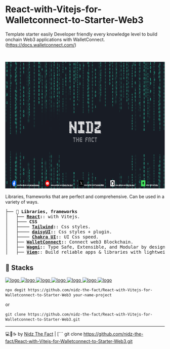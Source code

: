 # React-with-Vitejs-for-Walletconnect-to-Starter-Web3
Template starter easily Developer friendly every knowledge level to build onchain Web3 applications with WalletConnect. (https://docs.walletconnect.com/)

<br/>

<p align="center">
  <a href="https://linktr.ee/nid_z">
      <picture>
        <img alt="logo" src="https://github.com/nidz-the-fact/React-with-Vitejs-for-Walletconnect-to-Starter-Web3/blob/main/nidz-the-fact-cover.png" width="100%" height="400">
      </picture>
</a>
</p>

Libraries, frameworks that are perfect and comprehensive. Can be used in a variety of ways.

<pre>
├── <b>📖 Libraries, frameworks</b>
│   ├── <b><a href="https://vitejs.dev/guide/#scaffolding-your-first-vite-project">React</a>:</b>: with Vitejs.
│   ├─── <b>CSS</b>
│   ├──── <b><a href="https://tailwindcss.com/docs/guides/vite">Tailwind</a>:</b>: Css styles.
│   ├──── <b><a href="https://daisyui.com/docs/install/">daisyUI</a>:</b>: Css styles + plugin.
│   ├──── <b><a href="https://v2.chakra-ui.com/getting-started/vite-guide">Chakra UI</a>:</b>: UI Css speed.
│   ├── <b><a href="https://docs.walletconnect.com/web3modal/react/about">WalletConnect</a>:</b>: Connect web3 Blockchain.
│   ├── <b><a href="https://wagmi.sh/react/getting-started">Wagmi</a>:</b>: Type Safe, Extensible, and Modular by design. Build high-performance blockchain frontends.
│   ├── <b><a href="https://viem.sh/docs/installation">Viem</a>:</b>: Build reliable apps & libraries with lightweight, composable, and type-safe modules that interface with Ethereum
</pre>

## 🔧 Stacks

<a href="https://react.dev/">
  <picture>
    <img alt="logo" src="https://encrypted-tbn0.gstatic.com/images?q=tbn:ANd9GcQcR5U16C8yXgBpl7-Bc7Itjx3_LRl425zINA&s" width="auto" height="50">
  </picture>
</a>
<a href="https://tailwindcss.com/">
  <picture>
    <img alt="logo" src="https://encrypted-tbn0.gstatic.com/images?q=tbn:ANd9GcTSDKn3vA2YUbXzN0ZC3gALWJ08gJN-Drl15w&s" width="auto" height="50">
  </picture>
</a>
<a href="https://daisyui.com/">
  <picture>
    <img alt="logo" src="https://raw.githubusercontent.com/saadeghi/daisyui-images/master/images/daisyui-logo/favicon-192.png" width="auto" height="50">
  </picture>
</a>
<a href="https://v2.chakra-ui.com/">
  <picture>
    <img alt="logo" src="https://pbs.twimg.com/profile_images/1244925541448286208/rzylUjaf_400x400.jpg" width="auto" height="50">
  </picture>
</a>
<a href="https://walletconnect.com/">
  <picture>
    <img alt="logo" src="https://pbs.twimg.com/profile_images/1737473466847125504/SN4QL9k3_400x400.jpg" width="auto" height="50">
  </picture>
</a>
<a href="https://wagmi.sh/">
  <picture>
    <img alt="logo" src="https://moralis.io/wp-content/uploads/web3wiki/196-wagmi/637e6c001c60c5e2d8078d8c_wOdHswYe73lnRqkKuJDsSLgwRkQ9Kt831G_9nSGTEFw.png" width="auto" height="50">
  </picture>
</a>
<a href="https://viem.sh/">
  <picture>
    <img alt="logo" src="https://viem.sh/icon-light.png" width="auto" height="50">
  </picture>
</a>

```
npx degit https://github.com/nidz-the-fact/React-with-Vitejs-for-Walletconnect-to-Starter-Web3 your-name-project
```
or
```
git clone https://github.com/nidz-the-fact/React-with-Vitejs-for-Walletconnect-to-Starter-Web3.git
```

---

💻💖☕ by [Nidz The Fact](https://linktr.ee/nid_z) | [```
git clone https://github.com/nidz-the-fact/React-with-Vitejs-for-Walletconnect-to-Starter-Web3.git
```](https://etherscan.io/address/0x361ef0829E71b3bBc806C224ffcecc97813f93cB) 🙏
